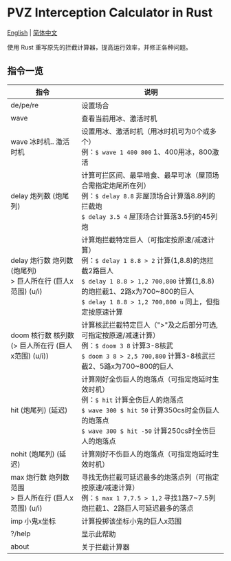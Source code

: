 # PVZ Interception Calculator in Rust

[English](doc/README_en.md) | [简体中文](./README.md)

使用 Rust 重写原先的拦截计算器，提高运行效率，并修正各种问题。

## 指令一览
| 指令 | 说明 |
| -------- | ----------- |
| de/pe/re               |  设置场合 |
| wave                   |  查看当前用冰、激活时机 | 
| wave 冰时机.. 激活时机   |  设置用冰、激活时机（用冰时机可为0个或多个）<br>例：`$ wave 1 400 800` 1、400用冰，800激活 | 
| delay 炮列数 (炮尾列)    |  计算可拦区间、最早啃食、最早可冰（屋顶场合需指定炮尾所在列）<br>例：`$ delay 8.8` 非屋顶场合计算落8.8列的拦截炮<br>`$ delay 3.5 4` 屋顶场合计算落3.5列的45列炮 | 
| delay 炮行数 炮列数 (炮尾列)<br>> 巨人所在行 (巨人x范围) (u/i) | 计算炮拦截特定巨人（可指定按原速/减速计算）<br>例：`$ delay 1 8.8 > 2` 计算(1,8.8)的炮拦截2路巨人<br>`$ delay 1 8.8 > 1,2 700,800` 计算(1,8.8)的炮拦截1、2路x为700~800的巨人<br>`$ delay 1 8.8 > 1,2 700,800 u` 同上，但指定按原速计算 |
| doom 核行数 核列数<br>(> 巨人所在行 (巨人x范围) (u/i)) | 计算核武拦截特定巨人（">"及之后部分可选, 可指定按原速/减速计算）<br>例：`$ doom 3 8` 计算3-8核武<br>`$ doom 3 8 > 2,5 700,800` 计算3-8核武拦截2、5路x为700~800的巨人 |
| hit (炮尾列) (延迟)    | 计算刚好全伤巨人的炮落点（可指定炮延时生效时机）<br>例：`$ hit` 计算全伤巨人的炮落点<br>`$ wave 300 $ hit 50` 计算350cs时全伤巨人的炮落点<br>`$ wave 300 $ hit -50` 计算250cs时全伤巨人的炮落点 |
| nohit (炮尾列) (延迟) | 计算刚好不伤巨人的炮落点（可指定炮延时生效时机）|
| max 炮行数 炮列数范围<br>> 巨人所在行 (巨人x范围) (u/i) | 寻找无伤拦截可延迟最多的炮落点列（可指定按原速/减速计算）<br>例：`$ max 1 7,7.5 > 1,2` 寻找1路7~7.5列炮拦截1、2路巨人可延迟最多的落点 |
| imp 小鬼x坐标     | 计算投掷该坐标小鬼的巨人x范围 |
| ?/help          | 显示此帮助 |
| about           | 关于拦截计算器 |
